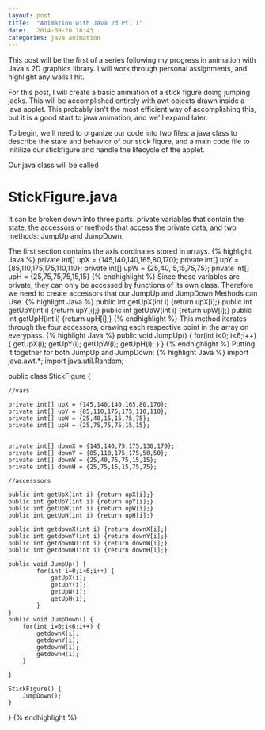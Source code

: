 ```yaml
---
layout: post
title:  "Animation with Java 2d Pt. I"
date:   2014-09-20 18:43
categories: java animation
---
```


This post will be the first of a series following my progress in animation  with Java's 2D graphics library. I will work through personal assignments, and highlight any walls I hit. 

For this post, I will create a basic animation of a stick figure doing jumping jacks. This will be accomplished entirely with awt objects drawn inside a java applet. This probably isn't the most efficient way of accomplishing this, but it is a good start to java animation, and we'll expand later. 

To begin, we'll need to organize our code into two files: a java class to describe the state and behavior of our stick fiqure, and a main code file to initilize our stickfigure and handle the lifecycle of the applet. 

Our java class will be called <h1>StickFigure.java</h1> It can be broken down into three parts: private variables that contain the state, the accessors or methods that access the private data, and two methods: JumpUp and JumpDown.

The first section contains the axis cordinates stored in arrays. 
{% highlight Java %}
    private int[] upX = {145,140,140,165,80,170};
    private int[] upY = {85,110,175,175,110,110};
    private int[] upW = {25,40,15,15,75,75};
    private int[] upH = {25,75,75,75,15,15}
{% endhighlight %}
Since these variables are private, they can only be accessed by functions of its own class.
Therefore we need to create accessors that our JumpUp and JumpDown Methods can Use.
{% highlight Java %}
    public int getUpX(int i) {return upX[i];}
    public int getUpY(int i) {return upY[i];}
    public int getUpW(int i) {return upW[i];}
    public int getUpH(int i) {return upH[i];}
{% endhighlight %}
This method iterates through the four accessors, drawing each respective point in the array on everypass. 
{% highlight Java %}
public void JumpUp() {
	for(int i<0; i<6;i++) {
		getUpX(i);
        getUpY(i);
        getUpW(i);
        getUpH(i);
	}
}
{% endhighlight %}
Putting it together for both JumpUp and JumpDown:
{% highlight Java %}
import java.awt.*;
import java.util.Random;

public class StickFigure {

    //vars

    private int[] upX = {145,140,140,165,80,170};
    private int[] upY = {85,110,175,175,110,110};
    private int[] upW = {25,40,15,15,75,75};
    private int[] upH = {25,75,75,75,15,15};


    private int[] downX = {145,140,75,175,130,170};
    private int[] downY = {85,110,175,175,50,50};
    private int[] downW = {25,40,75,75,15,15};
    private int[] downH = {25,75,15,15,75,75};

    //accesssors

    public int getUpX(int i) {return upX[i];}
    public int getUpY(int i) {return upY[i];}
    public int getUpW(int i) {return upW[i];}
    public int getUpH(int i) {return upH[i];}

    public int getdownX(int i) {return downX[i];}
    public int getdownY(int i) {return downY[i];}
    public int getdownW(int i) {return downW[i];}
    public int getdownH(int i) {return downH[i];}

    public void JumpUp() {
            for(int i=0;i<6;i++) {
                getUpX(i);
                getUpY(i);
                getUpW(i);
                getUpH(i);
            }
    }
    public void JumpDown() {
        for(int i=0;i<6;i++) {
            getdownX(i);
            getdownY(i);
            getdownW(i);
            getdownH(i);
        }

    }

    StickFigure() {
        JumpDown();
    }

}
{% endhighlight %}